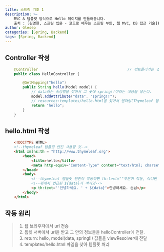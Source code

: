```yaml
---
title: 스프링 기초 1
description: >-
    MVC & 템플릿 방식으로 Hello 페이지를 만들어봅니다.  
    출처 : [김영한, 스프링 입문 - 코드로 배우는 스프링 부트, 웹 MVC, DB 접근 기술](https://www.inflearn.com/course/%EC%8A%A4%ED%94%84%EB%A7%81-%EC%9E%85%EB%AC%B8-%EC%8A%A4%ED%94%84%EB%A7%81%EB%B6%80%ED%8A%B8
author: Glesep
categories: [Spring, Backend]
tags: [Spring, Backend]
---
```


## Controller 작성
```java
    @Controller                                         // 컨트롤러라는 것을 알림
    public class HelloController {

        @GetMapping("hello")
        public String hello(Model model) {
            // data라는 속성명을 찾아서 그 곳에 spring!!이라는 내용을 넣는다.
            model.addAttribute("data", "spring!!");
            // resources:templates/hello.html을 찾아서 렌더링(Thymeleaf 템플릿 엔진 처리) 
            return "hello";
        }
    }
```

## hello.html 작성
```html
    <!DOCTYPE HTML>
    <!--thymeleaf 템플릿 엔진 사용할 것-->
    <html xmlns:th = "http://www.thymeleaf.org">
        <head>
            <title>hello</title>
            <meta http-equiv="Content-Type" content="text/html; charset=UTF-8">
        </head>
        <body>
            <!--thymeleaf 템플릿 엔진이 작동하면 th:text=""부분이 작동, 아니면 안녕하세요. 손님 출력-->
            <!--위에서 언급된 ${data}가 여기임-->
            <p th:text="'안녕하세요. ' + ${data}">안녕하세요. 손님</p>
        </body>
    </html>
```

## 작동 원리
> 1. 웹 브라우저에서 url 전송
> 2. 톰켓 서버에서 url을 받고 그 안의 정보들을 helloController에 전달.
> 3. return: hello, model(data, spring!!) 값들을 viewResolver에 전달
> 4. templates/hello.html 파일을 찾아 템플릿 처리
    
